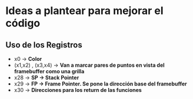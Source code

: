 # Ideas a plantear para mejorar el código

## Uso de los Registros

* x0 $\rightarrow$ **Color**
* (x1,x2) , (x3,x4) $\rightarrow$ **Van a marcar pares de puntos en vista del framebuffer como una grilla**
* x28 $\rightarrow$ **SP $\rightarrow$ Stack Pointer**
* x29 $\rightarrow$ **FP $\rightarrow$ Frame Pointer. Se pone la dirección base del framebuffer**
* x30 $\rightarrow$ **Direcciones para los return de las funciones**
